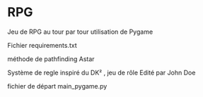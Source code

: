 # RPG

Jeu de RPG au tour par tour
utilisation de Pygame

Fichier requirements.txt

méthode de pathfinding Astar

Système de regle inspiré du DK² , jeu de rôle Edité par John Doe


fichier de départ main_pygame.py



